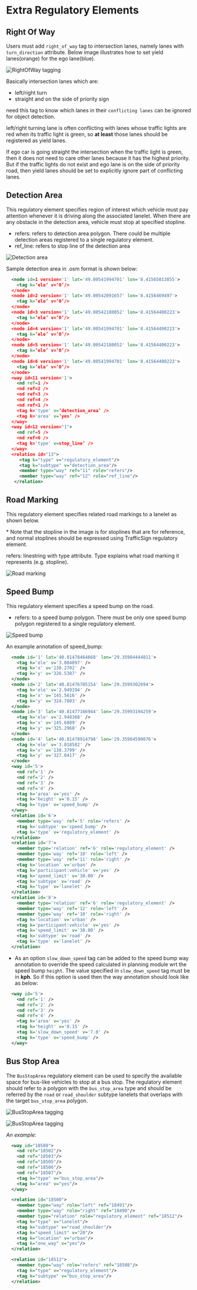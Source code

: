 # Extra Regulatory Elements

## Right Of Way

Users must add `right_of_way` tag to intersection lanes, namely lanes with `turn_direction` attribute. Below image illustrates how to set yield lanes(orange) for the ego lane(blue).

![RightOfWay tagging](right_of_way.drawio.svg)

Basically intersection lanes which are:

- left/right turn
- straight and on the side of priority sign

need this tag to know which lanes in their `conflicting lanes` can be ignored for object detection.

left/right turning lane is often conflicting with lanes whose traffic lights are red when its traffic light is green, so **at least** those lanes should be registered as yield lanes.

If ego car is going straight the intersection when the traffic light is green, then it does not need to care other lanes because it has the highest priority. But if the traffic lights do not exist and ego lane is on the side of priority road, then yield lanes should be set to explicitly ignore part of conflicting lanes.

## Detection Area

This regulatory element specifies region of interest which vehicle must pay attention whenever it is driving along the associated lanelet. When there are any obstacle in the detection area, vehicle must stop at specified stopline.

- refers: refers to detection area polygon. There could be multiple detection areas registered to a single regulatory element.
- ref_line: refers to stop line of the detection area

![Detection area](detection_area.png)

Sample detection area in .osm format is shown below:

```xml
  <node id=1 version='1' lat='49.00541994701' lon='8.41565013855'>
    <tag k=’ele’ v=’0’/>
  </node>
  <node id=2 version='1' lat='49.00542091657' lon='8.4156469497'>
    <tag k=’ele’ v=’0’/>
  </node>
  <node id=3 version='1' lat='49.00542180052' lon='8.41564400223'>
    <tag k=’ele’ v=’0’/>
  </node>
  <node id=4 version='1' lat='49.00541994701' lon='8.41564400223'>
    <tag k=’ele’ v=’0’/>
  </node>
  <node id=5 version='1' lat='49.00542180052' lon='8.41564400223'>
    <tag k=’ele’ v=’0’/>
  </node>
  <node id=6 version='1' lat='49.00541994701' lon='8.41564400223'>
    <tag k=’ele’ v=’0’/>
  </node>
  <way id=11 version='1'>
    <nd ref=1 />
    <nd ref=2 />
    <nd ref=3 />
    <nd ref=4 />
    <nd ref=1 />
    <tag k='type' v=’detection_area’ />
    <tag k='area' v=’yes’ />
  </way>
  <way id=12 version="1">
    <nd ref=5 />
    <nd ref=6 />
    <tag k='type' v=stop_line’ />
  </way>
  <relation id="13">
     <tag k="type" v="regulatory_element"/>
     <tag k="subtype" v="detection_area"/>
     <member type="way" ref="11" role="refers"/>
     <member type="way" ref="12" role="ref_line"/>
   </relation>
```

## Road Marking

This regulatory element specifies related road markings to a lanelet as shown below.

\* Note that the stopline in the image is for stoplines that are for reference, and normal stoplines should be expressed using TrafficSign regulatory element.

refers: linestring with type attribute. Type explains what road marking it represents (e.g. stopline).

![Road marking](road_mark.png)

## Speed Bump

This regulatory element specifies a speed bump on the road.

- refers: to a speed bump polygon. There must be only one speed bump polygon registered to a single
  regulatory element.

![Speed bump](speed_bump.png)

An example annotation of speed_bump:

```xml
  <node id='1' lat='40.81478464668' lon='29.35984444811'>
    <tag k='ele' v='3.004897' />
    <tag k='x' v='138.2702' />
    <tag k='y' v='326.5387' />
  </node>
  <node id='2' lat='40.81476705154' lon='29.3599302694'>
    <tag k='ele' v='2.949194' />
    <tag k='x' v='145.5616' />
    <tag k='y' v='324.7803' />
  </node>
  <node id='3' lat='40.81477166944' lon='29.35993194259'>
    <tag k='ele' v='2.948368' />
    <tag k='x' v='145.6889' />
    <tag k='y' v='325.2968' />
  </node>
  <node id='4' lat='40.81478914798' lon='29.35984590876'>
    <tag k='ele' v='3.018582' />
    <tag k='x' v='138.3799' />
    <tag k='y' v='327.0417' />
  </node>
  <way id='5'>
    <nd ref='1' />
    <nd ref='2' />
    <nd ref='3' />
    <nd ref='4' />
    <tag k='area' v='yes' />
    <tag k='height' v='0.15' />
    <tag k='type' v='speed_bump' />
  </way>
  <relation id='6'>
    <member type='way' ref='5' role='refers' />
    <tag k='subtype' v='speed_bump' />
    <tag k='type' v='regulatory_element' />
  </relation>
  <relation id='7'>
    <member type='relation' ref='6' role='regulatory_element' />
    <member type='way' ref='10' role='left' />
    <member type='way' ref='11' role='right' />
    <tag k='location' v='urban' />
    <tag k='participant:vehicle' v='yes' />
    <tag k='speed_limit' v='30.00' />
    <tag k='subtype' v='road' />
    <tag k='type' v='lanelet' />
  </relation>
  <relation id='8'>
    <member type='relation' ref='6' role='regulatory_element' />
    <member type='way' ref='12' role='left' />
    <member type='way' ref='10' role='right' />
    <tag k='location' v='urban' />
    <tag k='participant:vehicle' v='yes' />
    <tag k='speed_limit' v='30.00' />
    <tag k='subtype' v='road' />
    <tag k='type' v='lanelet' />
  </relation>
```

- As an option `slow_down_speed` tag can be added to the speed bump way annotation to override the
  speed calculated in planning module wrt the speed bump `height`. The value specified in
  `slow_down_speed` tag must be in **kph**. So if this option is used then the way annotation should
  look like as below:

```xml
  <way id='5'>
    <nd ref='1' />
    <nd ref='2' />
    <nd ref='3' />
    <nd ref='4' />
    <tag k='area' v='yes' />
    <tag k='height' v='0.15' />
    <tag k='slow_down_speed' v='7.0' />
    <tag k='type' v='speed_bump' />
  </way>
```

## Bus Stop Area

The `BusStopArea` regulatory element can be used to specify the available space for bus-like vehicles to stop at a bus stop. The regulatory element should refer to a polygon with the `bus_stop_area` type and should be referred by the `road` or `road_shoulder` subtype lanelets that overlaps with the target `bus_stop_area` polygon.

![BusStopArea tagging](bus_stop_area.drawio.svg)

![BusStopArea tagging](bus_stop_area.drawio.svg)

_An example:_

```xml
  <way id="18508">
    <nd ref="18502"/>
    <nd ref="18503"/>
    <nd ref="18505"/>
    <nd ref="18506"/>
    <nd ref="18507"/>
    <tag k="type" v="bus_stop_area"/>
    <tag k="area" v="yes"/>
  </way>

  <relation id="18500">
    <member type="way" role="left" ref="18491"/>
    <member type="way" role="right" ref="18490"/>
    <member type="relation" role="regulatory_element" ref="18512"/>
    <tag k="type" v="lanelet"/>
    <tag k="subtype" v="road_shoulder"/>
    <tag k="speed_limit" v="20"/>
    <tag k="location" v="urban"/>
    <tag k="one_way" v="yes"/>
  </relation>

  <relation id="18512">
    <member type="way" role="refers" ref="18508"/>
    <tag k="type" v="regulatory_element"/>
    <tag k="subtype" v="bus_stop_area"/>
  </relation>
```
